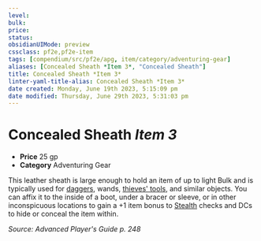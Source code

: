 ```yaml
---
level:
bulk:
price:
status:
obsidianUIMode: preview
cssclass: pf2e,pf2e-item
tags: [compendium/src/pf2e/apg, item/category/adventuring-gear]
aliases: [Concealed Sheath *Item 3*, "Concealed Sheath"]
title: Concealed Sheath *Item 3*
linter-yaml-title-alias: Concealed Sheath *Item 3*
date created: Monday, June 19th 2023, 5:15:09 pm
date modified: Thursday, June 29th 2023, 5:31:03 pm
---
```


# Concealed Sheath *Item 3*

- **Price** 25 gp
- **Category** Adventuring Gear

This leather sheath is large enough to hold an item of up to light Bulk and is typically used for [daggers](compendium/equipment/items/dagger.md), wands, [thieves' tools](compendium/equipment/items/thieves-tools.md), and similar objects. You can affix it to the inside of a boot, under a bracer or sleeve, or in other inconspicuous locations to gain a +1 item bonus to [Stealth](compendium/skills.md#Stealth) checks and DCs to hide or conceal the item within.

*Source: Advanced Player's Guide p. 248*
